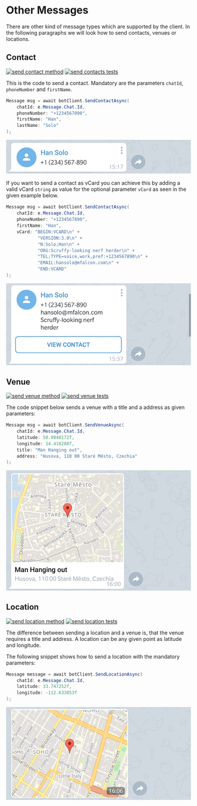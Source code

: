 # Other Messages

There are other kind of message types which are supported by the client. In the following paragraphs we will look how to send contacts, venues or locations.

## Contact
[![send contact method](https://img.shields.io/badge/Bot_API_method-send_contact-blue.svg?style=flat-square)](https://core.telegram.org/bots/api#sendcontact)
[![send contacts tests](https://img.shields.io/badge/Examples-Contact-green.svg?style=flat-square)](https://github.com/TelegramBots/Telegram.Bot/blob/master/test/Telegram.Bot.Tests.Integ/Sending%20Messages/SendingContactMessageTests.cs)

This is the code to send a contact. Mandatory are the parameters `chatId`, `phoneNumber` and `firstName`.

```c#
Message msg = await botClient.SendContactAsync(
    chatId: e.Message.Chat.Id,
    phoneNumber: "+1234567890",
    firstName: "Han",
    lastName: "Solo"
);
```

![send contact](../docs/shot-contact.jpg)

If you want to send a contact as vCard you can achieve  this by adding a valid vCard `string` as value for the optional parameter `vCard` as seen in the given example below.

```c#
Message msg = await botClient.SendContactAsync(
    chatId: e.Message.Chat.Id,
    phoneNumber: "+1234567890",
    firstName: "Han",
    vCard: "BEGIN:VCARD\n" +
            "VERSION:3.0\n" +
            "N:Solo;Han\n" +
            "ORG:Scruffy-looking nerf herder\n" +
            "TEL;TYPE=voice,work,pref:+1234567890\n" +
            "EMAIL:hansolo@mfalcon.com\n" +
            "END:VCARD"
);
```

![send vcard](../docs/shot-contact_vcard.jpg)

## Venue
[![send venue method](https://img.shields.io/badge/Bot_API_method-send_venue-blue.svg?style=flat-square)](https://core.telegram.org/bots/api#sendvenue)
[![send venue tests](https://img.shields.io/badge/Examples-Venue-green.svg?style=flat-square)](https://github.com/TelegramBots/Telegram.Bot/blob/master/test/Telegram.Bot.Tests.Integ/Sending%20Messages/SendingVenueMessageTests.cs)

The code snippet below sends a venue with a title and a address as given parameters:

```c#
Message msg = await botClient.SendVenueAsync(
    chatId: e.Message.Chat.Id,
    latitude: 50.0840172f,
    longitude: 14.418288f,
    title: "Man Hanging out",
    address: "Husova, 110 00 Staré Město, Czechia"
);
```

![send contact](../docs/shot-venue.jpg)

## Location
[![send location method](https://img.shields.io/badge/Bot_API_method-send_location-blue.svg?style=flat-square)](https://core.telegram.org/bots/api#sendlocation)
[![send location tests](https://img.shields.io/badge/Examples-Location-green.svg?style=flat-square)](https://github.com/TelegramBots/Telegram.Bot/blob/master/test/Telegram.Bot.Tests.Integ/Sending%20Messages/SendingVenueMessageTests.cs)

The difference between sending a location and a venue is, that the venue requires a title and address. A location can be any given point as latitude and longitude.

The following snippet shows how to send a location with the mandatory parameters:

```c#
Message message = await botClient.SendLocationAsync(
    chatId: e.Message.Chat.Id,
    latitude: 33.747252f,
    longitude: -112.633853f
);
```

![send contact](../docs/shot-location.jpg)
